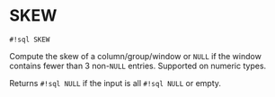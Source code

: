 # SKEW

`#!sql SKEW`

Compute the skew of a column/group/window or `NULL` if the window contains fewer
than 3 non-`NULL` entries. Supported on numeric types.

Returns `#!sql NULL` if the input is all `#!sql NULL` or empty.
